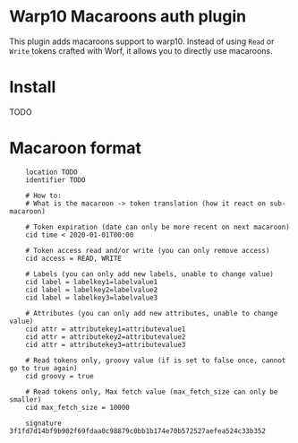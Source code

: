 # Warp10 Macaroons auth plugin

This plugin adds macaroons support to warp10. Instead of using `Read` or `Write` tokens crafted with Worf,
it allows you to directly use macaroons.

# Install

TODO

# Macaroon format

```
    location TODO
    identifier TODO

    # How to:
    # What is the macaroon -> token translation (how it react on sub-macaroon)

    # Token expiration (date can only be more recent on next macaroon)
    cid time < 2020-01-01T00:00

    # Token access read and/or write (you can only remove access)
    cid access = READ, WRITE

    # Labels (you can only add new labels, unable to change value)
    cid label = labelkey1=labelvalue1
    cid label = labelkey2=labelvalue2
    cid label = labelkey3=labelvalue3

    # Attributes (you can only add new attributes, unable to change value)
    cid attr = attributekey1=attributevalue1
    cid attr = attributekey2=attributevalue2
    cid attr = attributekey3=attributevalue3

    # Read tokens only, groovy value (if is set to false once, cannot go to true again)
    cid groovy = true

    # Read tokens only, Max fetch value (max_fetch_size can only be smaller)
    cid max_fetch_size = 10000

    signature 3f1fd7d14bf9b902f69fdaa0c98879c0bb1b174e70b572527aefea524c33b352
```